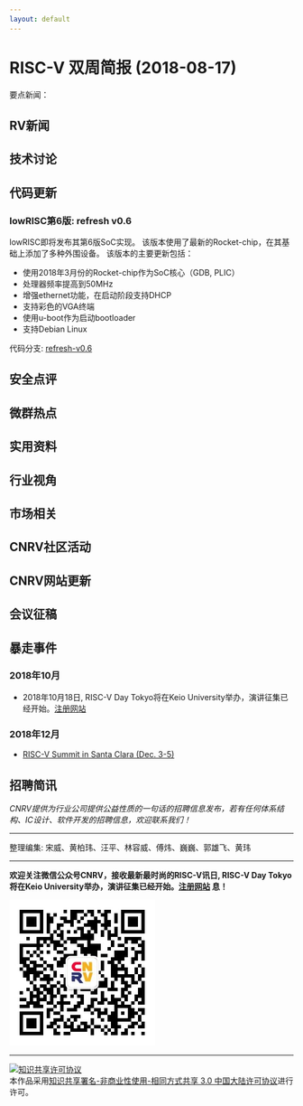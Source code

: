 ```yaml
---
layout: default
---
```


# RISC-V 双周简报 (2018-08-17)

要点新闻：


## RV新闻


## 技术讨论


## 代码更新

### lowRISC第6版: refresh v0.6

lowRISC即将发布其第6版SoC实现。
该版本使用了最新的Rocket-chip，在其基础上添加了多种外围设备。
该版本的主要更新包括：

- 使用2018年3月份的Rocket-chip作为SoC核心（GDB, PLIC）
- 处理器频率提高到50MHz
- 增强ethernet功能，在启动阶段支持DHCP
- 支持彩色的VGA终端
- 使用u-boot作为启动bootloader
- 支持Debian Linux

代码分支: [refresh-v0.6](https://github.com/lowRISC/lowrisc-chip/releases/tag/v0.6-rc1)

## 安全点评

## 微群热点

## 实用资料

## 行业视角

## 市场相关


## CNRV社区活动

## CNRV网站更新

## 会议征稿


## 暴走事件

### 2018年10月

- 2018年10月18日, RISC-V Day Tokyo将在Keio University举办，演讲征集已经开始。[注册网站](https://tmt.knect365.com/risc-v-day-tokyo/)

### 2018年12月

- [RISC-V Summit in Santa Clara (Dec. 3-5)](http://cts.businesswire.com/ct/CT?id=smartlink&url=https%3A%2F%2Ftmt.knect365.com%2Frisc-v-summit%2F&esheet=51792917&newsitemid=20180423005251&lan=en-US&anchor=RISC-V+Summit+in+Santa+Clara&index=4&md5=88ca965085b5b1b9b6ea996333f27e44)

## 招聘简讯

_CNRV提供为行业公司提供公益性质的一句话的招聘信息发布，若有任何体系结构、IC设计、软件开发的招聘信息，欢迎联系我们！_

----

整理编集: 宋威、黄柏玮、汪平、林容威、傅炜、巍巍、郭雄飞、黄玮


----

**欢迎关注微信公众号CNRV，接收最新最时尚的RISC-V讯日, RISC-V Day Tokyo将在Keio University举办，演讲征集已经开始。[注册网站](https://tmt.knect365.com/risc-v-day-tokyo/)
息！**

![CNRV微信公众号](/assets/images/cnrv_qr.png)

----

<a rel="license" href="http://creativecommons.org/licenses/by-nc-sa/3.0/cn/"><img alt="知识共享许可协议" style="border-width:0" src="https://i.creativecommons.org/l/by-nc-sa/3.0/cn/80x15.png" /></a><br />本作品采用<a rel="license" href="http://creativecommons.org/licenses/by-nc-sa/3.0/cn/">知识共享署名-非商业性使用-相同方式共享 3.0 中国大陆许可协议</a>进行许可。

